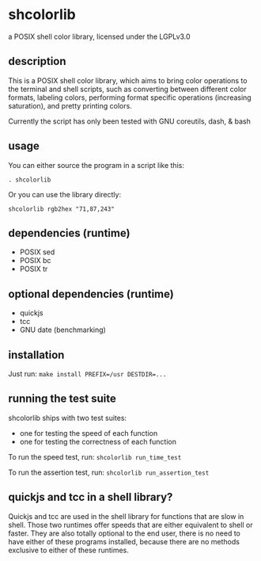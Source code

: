 # shcolorlib
a POSIX shell color library, licensed under the LGPLv3.0

## description

This is a POSIX shell color library, which aims to bring color operations to
the terminal and shell scripts, such as converting between different color
formats, labeling colors, performing format specific operations (increasing
saturation), and pretty printing colors.

Currently the script has only been tested with GNU coreutils, dash, & bash

## usage
You can either source the program in a script like this:

`. shcolorlib`

Or you can use the library directly:

`shcolorlib rgb2hex "71,87,243"`

## dependencies (runtime)
* POSIX sed
* POSIX bc
* POSIX tr

## optional dependencies (runtime)
* quickjs
* tcc
* GNU date (benchmarking)

## installation

Just run: `make install PREFIX=/usr DESTDIR=...`

## running the test suite

shcolorlib ships with two test suites:
* one for testing the speed of each function
* one for testing the correctness of each function

To run the speed test, run: `shcolorlib run_time_test`

To run the assertion test, run: `shcolorlib run_assertion_test`

## quickjs and tcc in a shell library?

Quickjs and tcc are used in the shell library for functions
that are slow in shell. Those two runtimes offer speeds that
are either equivalent to shell or faster. They are also totally
optional to the end user, there is no need to have either of
these programs installed, because there are no methods exclusive
to either of these runtimes.
